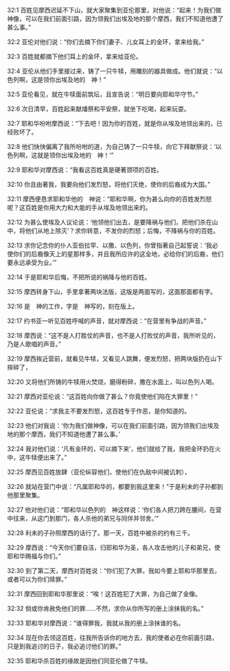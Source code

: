<a id="1"></a>32:1  百姓见摩西迟延不下山，就大家聚集到亚伦那里，对他说：“起来！为我们做神像，可以在我们前面引路，因为领我们出埃及地的那个摩西，我们不知道他遭了甚么事。”  

<a id="2"></a>32:2  亚伦对他们说：“你们去摘下你们妻子、儿女耳上的金环，拿来给我。”  

<a id="3"></a>32:3  百姓就都摘下他们耳上的金环，拿来给亚伦。  

<a id="4"></a>32:4  亚伦从他们手里接过来，铸了一只牛犊，用雕刻的器具做成。他们就说：“以色列啊，这是领你出埃及地的　神！”  

<a id="5"></a>32:5  亚伦看见，就在牛犊面前筑坛，且宣告说：“明日要向耶和华守节。”  

<a id="6"></a>32:6  次日清早，百姓起来献燔祭和平安祭，就坐下吃喝，起来玩耍。  

<a id="7"></a>32:7  耶和华吩咐摩西说：“下去吧！因为你的百姓，就是你从埃及地领出来的，已经败坏了。  

<a id="8"></a>32:8  他们快快偏离了我所吩咐的道，为自己铸了一只牛犊，向它下拜献祭说：‘以色列啊，这就是领你出埃及地的　神！’”  

<a id="9"></a>32:9  耶和华对摩西说：“我看这百姓真是硬著颈项的百姓。  

<a id="10"></a>32:10  你且由著我，我要向他们发烈怒，将他们灭绝，使你的后裔成为大国。”  

<a id="11"></a>32:11  摩西便恳求耶和华他的　神说：“耶和华啊，你为甚么向你的百姓发烈怒呢？这百姓是你用大力和大能的手从埃及地领出来的。  

<a id="12"></a>32:12  为甚么使埃及人议论说：‘他领他们出去，是要降祸与他们，把他们杀在山中，将他们从地上除灭’？求你转意，不发你的烈怒；后悔，不降祸与你的百姓。  

<a id="13"></a>32:13  求你记念你的仆人亚伯拉罕、以撒、以色列，你曾指著自己起誓说：‘我必使你们的后裔像天上的星那样多，并且我所应许的这全地，必给你们的后裔，他们要永远承受为业。’”  

<a id="14"></a>32:14  于是耶和华后悔，不把所说的祸降与他的百姓。  

<a id="15"></a>32:15  摩西转身下山，手里拿著两块法版，这版是两面写的，这面那面都有字。  

<a id="16"></a>32:16  是　神的工作，字是　神写的，刻在版上。  

<a id="17"></a>32:17  约书亚一听见百姓呼喊的声音，就对摩西说：“在营里有争战的声音。”  

<a id="18"></a>32:18  摩西说：“这不是人打胜仗的声音，也不是人打败仗的声音，我所听见的，乃是人歌唱的声音。”  

<a id="19"></a>32:19  摩西挨近营前，就看见牛犊，又看见人跳舞，便发烈怒，把两块版扔在山下摔碎了，  

<a id="20"></a>32:20  又将他们所铸的牛犊用火焚烧，磨得粉碎，撒在水面上，叫以色列人喝。  

<a id="21"></a>32:21  摩西对亚伦说：“这百姓向你做了甚么？你竟使他们陷在大罪里！”  

<a id="22"></a>32:22  亚伦说：“求我主不要发烈怒，这百姓专于作恶，是你知道的。  

<a id="23"></a>32:23  他们对我说：‘你为我们做神像，可以在我们前面引路，因为领我们出埃及地的那个摩西，我们不知道他遭了甚么事。’  

<a id="24"></a>32:24  我对他们说：‘凡有金环的，可以摘下来’，他们就给了我，我把金环扔在火中，这牛犊便出来了。”  

<a id="25"></a>32:25  摩西见百姓放肆（亚伦纵容他们，使他们在仇敌中间被讥刺），  

<a id="26"></a>32:26  就站在营门中说：“凡属耶和华的，都要到我这里来！”于是利未的子孙都到他那里聚集。  

<a id="27"></a>32:27  他对他们说：“耶和华以色列的　神这样说：‘你们各人把刀跨在腰间，在营中往来，从这门到那门，各人杀他的弟兄与同伴并邻舍。’”  

<a id="28"></a>32:28  利未的子孙照摩西的话行了。那一天，百姓中被杀的约有三千。  

<a id="29"></a>32:29  摩西说：“今天你们要自洁，归耶和华为圣，各人攻击他的儿子和弟兄，使耶和华赐福与你们。”  

<a id="30"></a>32:30  到了第二天，摩西对百姓说：“你们犯了大罪，我如今要上耶和华那里去，或者可以为你们赎罪。”  

<a id="31"></a>32:31  摩西回到耶和华那里说：“唉！这百姓犯了大罪，为自己做了金像。  

<a id="32"></a>32:32  倘或你肯赦免他们的罪……不然，求你从你所写的册上涂抹我的名。”  

<a id="33"></a>32:33  耶和华对摩西说：“谁得罪我，我就从我的册上涂抹谁的名。  

<a id="34"></a>32:34  现在你去领这百姓，往我所告诉你的地方去，我的使者必在你前面引路，只是到我追讨的日子，我必追讨他们的罪。”  

<a id="35"></a>32:35  耶和华杀百姓的缘故是因他们同亚伦做了牛犊。  
